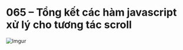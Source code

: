 # 065 – Tổng kết các hàm javascript xử lý cho tương tác scroll

![Imgur](https://i.imgur.com/2FuoDgA.png)  